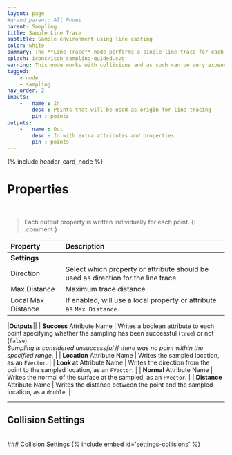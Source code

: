 ```yaml
---
layout: page
#grand_parent: All Nodes
parent: Sampling
title: Sample Line Trace
subtitle: Sample environment using line casting
color: white
summary: The **Line Trace** node performs a single line trace for each point, using a local attribute or property as direction & size.
splash: icons/icon_sampling-guided.svg
warning: This node works with collisions and as such can be very expensive on large datasets.
tagged: 
    - node
    - sampling
nav_order: 2
inputs:
    -   name : In
        desc : Points that will be used as origin for line tracing
        pin : points
outputs:
    -   name : Out
        desc : In with extra attributes and properties
        pin : points
---
```


{% include header_card_node %}

# Properties
<br>

> Each output property is written individually for each point.
{: .comment }

| Property       | Description          |
|:-------------|:------------------|
|**Settings**||
| Direction     | Select which property or attribute should be used as direction for the line trace. |
| Max Distance     | Maximum trace distance. |
| Local Max Distance     | If enabled, will use a local property or attribute as `Max Distance`. |

|**Outputs**||
| **Success** Attribute Name     | Writes a boolean attribute to each point specifying whether the sampling has been successful (`true`) or not (`false`).<br>*Sampling is considered unsuccessful if there was no point within the specified range.* |
| **Location** Attribute Name     | Writes the sampled location, as an `FVector`. |
| **Look at** Attribute Name     | Writes the direction from the point to the sampled location, as an `FVector`. |
| **Normal** Attribute Name     | Writes the normal of the surface at the sampled, as an `FVector`. |
| **Distance** Attribute Name     | Writes the distance between the point and the sampled location, as a `double`. |

---
## Collision Settings
<br>
### Collision Settings
{% include embed id='settings-collisions' %}